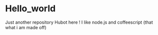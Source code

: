 # Hello_world
Just another repository
Hubot here ! I like node.js and coffeescript (that what i am made off)
